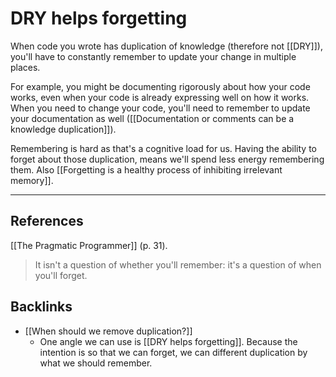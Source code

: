 # DRY helps forgetting
When code you wrote has duplication of knowledge (therefore not [[DRY]]), you'll have to constantly remember to update your change in multiple places.

For example, you might be documenting rigorously about how your code works, even when your code is already expressing well on how it works. When you need to change your code, you'll need to remember to update your documentation as well ([[Documentation or comments can be a knowledge duplication]]).

Remembering is hard as that's a cognitive load for us. Having the ability to forget about those duplication, means we'll spend less energy remembering them. Also [[Forgetting is a healthy process of inhibiting irrelevant memory]]. 

- - -
## References
[[The Pragmatic Programmer]] (p. 31).
> It isn't a question of whether you'll remember: it's a question of when you'll forget.

## Backlinks
* [[When should we remove duplication?]]
	* One angle we can use is [[DRY helps forgetting]]. Because the intention is so that we can forget, we can different duplication by what we should remember.

<!-- #evergreen -->

<!-- {BearID:CDE82CE9-89E9-4022-B4C2-2AE6A825B52C-91861-0000126B14257658} -->
